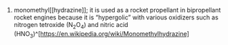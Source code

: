 1. monomethyl[[hydrazine]]; it is used as a rocket propellant in bipropellant rocket engines because it is “hypergolic” with various oxidizers such as nitrogen tetroxide (N<sub>2</sub>O<sub>4</sub>) and nitric acid (HNO<sub>3</sub>)^[https://en.wikipedia.org/wiki/Monomethylhydrazine]